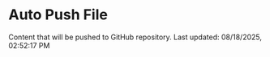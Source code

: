 # Auto Push File

Content that will be pushed to GitHub repository.
Last updated: 08/18/2025, 02:52:17 PM